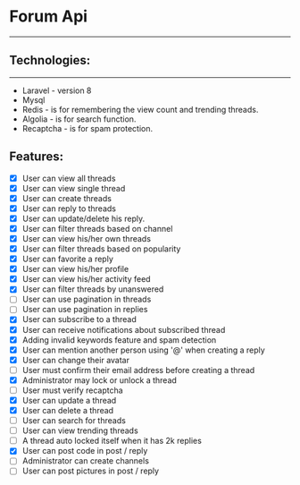# Forum Api
***

## Technologies:
***
- Laravel - version 8
- Mysql
- Redis - is for remembering the view count and trending threads.
- Algolia - is for search function.
- Recaptcha - is for spam protection.

## Features:
- [x] User can view all threads
- [x] User can view single thread
- [x] User can create threads
- [x] User can reply to threads
- [x] User can update/delete his reply.
- [x] User can filter threads based on channel
- [x] User can view his/her own threads
- [x] User can filter threads based on popularity
- [x] User can favorite a reply
- [x] User can view his/her profile
- [x] User can view his/her activity feed
- [x] User can filter threads by unanswered
- [ ] User can use pagination in threads
- [ ] User can use pagination in replies
- [x] User can subscribe to a thread
- [x] User can receive notifications about subscribed thread
- [x] Adding invalid keywords feature and spam detection
- [x] User can mention another person using '@' when creating a reply
- [x] User can change their avatar
- [ ] User must confirm their email address before creating a thread
- [x] Administrator may lock or unlock a thread
- [ ] User must verify recaptcha
- [x] User can update a thread
- [x] User can delete a thread
- [ ] User can search for threads
- [ ] User can view trending threads
- [ ] A thread auto locked itself when it has 2k replies
- [x] User can post code in post / reply
- [ ] Administrator can create channels
- [ ] User can post pictures in post / reply
